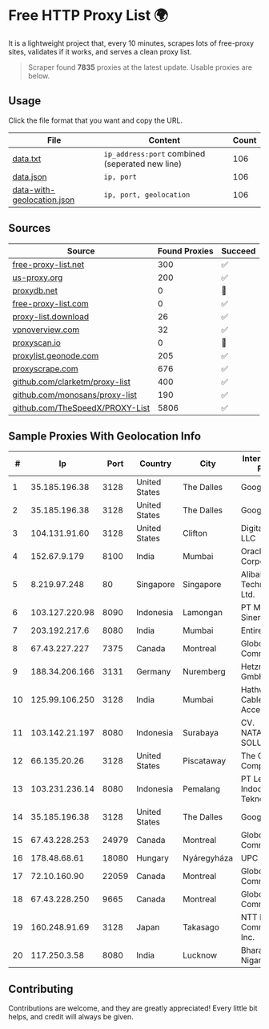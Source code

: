 
# Free HTTP Proxy List 🌍

It is a lightweight project that, every 10 minutes, scrapes lots of free-proxy sites, validates if it works, and serves a clean proxy list.


> Scraper found **7835** proxies at the latest update. Usable proxies are below.

## Usage

Click the file format that you want and copy the URL.


|File|Content|Count|
|----|-------|-----|
|[data.txt](https://raw.githubusercontent.com/themiralay/Proxy-List-World/master/data.txt)|`ip_address:port` combined (seperated new line)|106|
|[data.json](https://raw.githubusercontent.com/themiralay/Proxy-List-World/master/data.json)|`ip, port`|106|
|[data-with-geolocation.json](https://raw.githubusercontent.com/themiralay/Proxy-List-World/master/data-with-geolocation.json)|`ip, port, geolocation`|106|

## Sources

|Source|Found Proxies|Succeed|
|------|-------------|-------|
|[free-proxy-list.net](https://free-proxy-list.net)|300|✅|
|[us-proxy.org](https://www.us-proxy.org)|200|✅|
|[proxydb.net](http://proxydb.net)|0|🚫|
|[free-proxy-list.com](https://free-proxy-list.com/?page=&port=&type%5B%5D=http&type%5B%5D=https&up_time=0&search=Search)|0|✅|
|[proxy-list.download](https://www.proxy-list.download/HTTP)|26|✅|
|[vpnoverview.com](https://vpnoverview.com/privacy/anonymous-browsing/free-proxy-servers)|32|✅|
|[proxyscan.io](https://www.proxyscan.io)|0|🚫|
|[proxylist.geonode.com](https://proxylist.geonode.com/api/proxy-list?limit=300&page=1&sort_by=lastChecked&sort_type=desc&protocols=http,https)|205|✅|
|[proxyscrape.com](https://api.proxyscrape.com/v2/?request=displayproxies&protocol=http&timeout=10000&country=all&ssl=all&anonymity=all)|676|✅|
|[github.com/clarketm/proxy-list](https://raw.githubusercontent.com/clarketm/proxy-list/master/proxy-list-raw.txt)|400|✅|
|[github.com/monosans/proxy-list](https://raw.githubusercontent.com/monosans/proxy-list/main/proxies/http.txt)|190|✅|
|[github.com/TheSpeedX/PROXY-List](https://raw.githubusercontent.com/TheSpeedX/PROXY-List/master/http.txt)|5806|✅|


## Sample Proxies With Geolocation Info

|#|Ip|Port|Country|City|Internet Service Provider|
|-|--|----|-------|----|-------------------------|
|1|35.185.196.38|3128|United States|The Dalles|Google LLC|
|2|35.185.196.38|3128|United States|The Dalles|Google LLC|
|3|104.131.91.60|3128|United States|Clifton|DigitalOcean, LLC|
|4|152.67.9.179|8100|India|Mumbai|Oracle Corporation|
|5|8.219.97.248|80|Singapore|Singapore|Alibaba (US) Technology Co., Ltd.|
|6|103.127.220.98|8090|Indonesia|Lamongan|PT Multi Guna Sinergi|
|7|203.192.217.6|8080|India|Mumbai|Entire In2Cable|
|8|67.43.227.227|7375|Canada|Montreal|GloboTech Communications|
|9|188.34.206.166|3131|Germany|Nuremberg|Hetzner Online GmbH|
|10|125.99.106.250|3128|India|Mumbai|Hathway IP over Cable Internet Access|
|11|103.142.21.197|8080|Indonesia|Surabaya|CV. NATANETWORK SOLUTION|
|12|66.135.20.26|3128|United States|Piscataway|The Constant Company, LLC|
|13|103.231.236.14|8080|Indonesia|Pemalang|PT Level Indodata Teknologi|
|14|35.185.196.38|3128|United States|The Dalles|Google LLC|
|15|67.43.228.253|24979|Canada|Montreal|GloboTech Communications|
|16|178.48.68.61|18080|Hungary|Nyáregyháza|UPC|
|17|72.10.160.90|22059|Canada|Montreal|GloboTech Communications|
|18|67.43.228.250|9665|Canada|Montreal|GloboTech Communications|
|19|160.248.91.69|3128|Japan|Takasago|NTT PC Communications, Inc.|
|20|117.250.3.58|8080|India|Lucknow|Bharat Sanchar Nigam Ltd|



## Contributing

Contributions are welcome, and they are greatly appreciated! Every
little bit helps, and credit will always be given.

